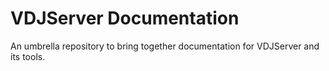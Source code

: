 # VDJServer Documentation

An umbrella repository to bring together documentation for VDJServer and its tools.
